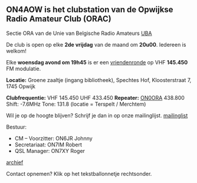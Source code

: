 ## ON4AOW is het clubstation van de Opwijkse Radio Amateur Club (ORAC)

Sectie ORA van de Unie van Belgische Radio Amateurs [UBA](https://uba.be)

De club is open op elke **2de vrijdag** van de maand om **20u00**. Iedereen is welkom!

Elke **woensdag avond om 19h45** is er een [vriendenronde](/vriendenronde) op VHF **145.450** FM modulatie.

**Locatie:** Groene zaaltje (ingang bibliotheek), Spechtes Hof, Kloosterstraat 7, 1745 Opwijk

**Clubfrequentie:** VHF 145.450 UHF 433.450
**Repeater:** [ON0ORA](https://on0ora.be) 438.800 Shift: -7.6MHz Tone: 131.8 (locatie = Terspelt / Merchtem)

Wil je op de hoogte blijven? Schrijf je dan in op onze mailinglijst. [mailinglist](https://listmonk.on4aow.club/subscription/form)

Bestuur:
- CM – Voorzitter: ON6JR Johnny
- Secretariaat: ON7IM Robert
- QSL Manager: ON7XY Roger

[archief](/archive)

Contact opnemen? Klik op het tekstballonnetje rechtsonder.

<script type="text/javascript">!function(e,t,n){function a(){var e=t.getElementsByTagName("script")[0],n=t.createElement("script");n.type="text/javascript",n.async=!0,n.src="https://beacon-v2.helpscout.net",e.parentNode.insertBefore(n,e)}if(e.Beacon=n=function(t,n,a){e.Beacon.readyQueue.push({method:t,options:n,data:a})},n.readyQueue=[],"complete"===t.readyState)return a();e.attachEvent?e.attachEvent("onload",a):e.addEventListener("load",a,!1)}(window,document,window.Beacon||function(){});</script>
<script type="text/javascript">window.Beacon('init', '6413d535-3b52-47db-87c7-6949b6167a97')</script>

